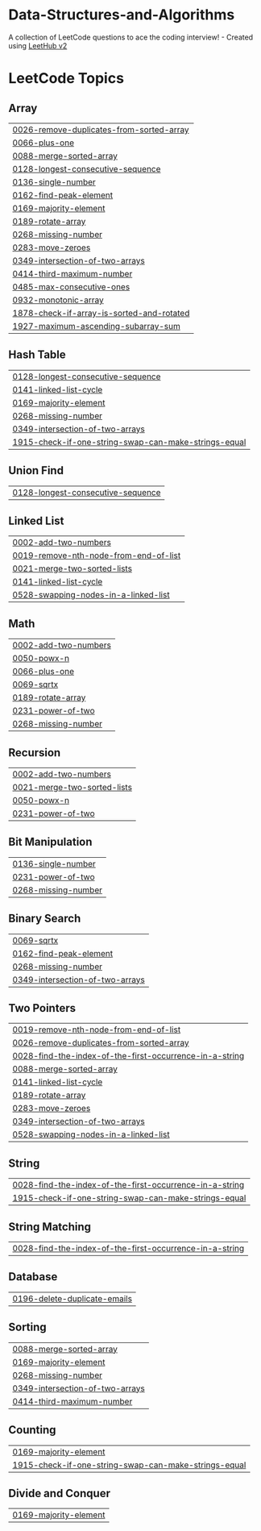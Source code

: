 # Data-Structures-and-Algorithms
A collection of LeetCode questions to ace the coding interview! - Created using [LeetHub v2](https://github.com/arunbhardwaj/LeetHub-2.0)

<!---LeetCode Topics Start-->
# LeetCode Topics
## Array
|  |
| ------- |
| [0026-remove-duplicates-from-sorted-array](https://github.com/Ashutosh-AIBOT/Data-Structures-and-Algorithms/tree/master/0026-remove-duplicates-from-sorted-array) |
| [0066-plus-one](https://github.com/Ashutosh-AIBOT/Data-Structures-and-Algorithms/tree/master/0066-plus-one) |
| [0088-merge-sorted-array](https://github.com/Ashutosh-AIBOT/Data-Structures-and-Algorithms/tree/master/0088-merge-sorted-array) |
| [0128-longest-consecutive-sequence](https://github.com/Ashutosh-AIBOT/Data-Structures-and-Algorithms/tree/master/0128-longest-consecutive-sequence) |
| [0136-single-number](https://github.com/Ashutosh-AIBOT/Data-Structures-and-Algorithms/tree/master/0136-single-number) |
| [0162-find-peak-element](https://github.com/Ashutosh-AIBOT/Data-Structures-and-Algorithms/tree/master/0162-find-peak-element) |
| [0169-majority-element](https://github.com/Ashutosh-AIBOT/Data-Structures-and-Algorithms/tree/master/0169-majority-element) |
| [0189-rotate-array](https://github.com/Ashutosh-AIBOT/Data-Structures-and-Algorithms/tree/master/0189-rotate-array) |
| [0268-missing-number](https://github.com/Ashutosh-AIBOT/Data-Structures-and-Algorithms/tree/master/0268-missing-number) |
| [0283-move-zeroes](https://github.com/Ashutosh-AIBOT/Data-Structures-and-Algorithms/tree/master/0283-move-zeroes) |
| [0349-intersection-of-two-arrays](https://github.com/Ashutosh-AIBOT/Data-Structures-and-Algorithms/tree/master/0349-intersection-of-two-arrays) |
| [0414-third-maximum-number](https://github.com/Ashutosh-AIBOT/Data-Structures-and-Algorithms/tree/master/0414-third-maximum-number) |
| [0485-max-consecutive-ones](https://github.com/Ashutosh-AIBOT/Data-Structures-and-Algorithms/tree/master/0485-max-consecutive-ones) |
| [0932-monotonic-array](https://github.com/Ashutosh-AIBOT/Data-Structures-and-Algorithms/tree/master/0932-monotonic-array) |
| [1878-check-if-array-is-sorted-and-rotated](https://github.com/Ashutosh-AIBOT/Data-Structures-and-Algorithms/tree/master/1878-check-if-array-is-sorted-and-rotated) |
| [1927-maximum-ascending-subarray-sum](https://github.com/Ashutosh-AIBOT/Data-Structures-and-Algorithms/tree/master/1927-maximum-ascending-subarray-sum) |
## Hash Table
|  |
| ------- |
| [0128-longest-consecutive-sequence](https://github.com/Ashutosh-AIBOT/Data-Structures-and-Algorithms/tree/master/0128-longest-consecutive-sequence) |
| [0141-linked-list-cycle](https://github.com/Ashutosh-AIBOT/Data-Structures-and-Algorithms/tree/master/0141-linked-list-cycle) |
| [0169-majority-element](https://github.com/Ashutosh-AIBOT/Data-Structures-and-Algorithms/tree/master/0169-majority-element) |
| [0268-missing-number](https://github.com/Ashutosh-AIBOT/Data-Structures-and-Algorithms/tree/master/0268-missing-number) |
| [0349-intersection-of-two-arrays](https://github.com/Ashutosh-AIBOT/Data-Structures-and-Algorithms/tree/master/0349-intersection-of-two-arrays) |
| [1915-check-if-one-string-swap-can-make-strings-equal](https://github.com/Ashutosh-AIBOT/Data-Structures-and-Algorithms/tree/master/1915-check-if-one-string-swap-can-make-strings-equal) |
## Union Find
|  |
| ------- |
| [0128-longest-consecutive-sequence](https://github.com/Ashutosh-AIBOT/Data-Structures-and-Algorithms/tree/master/0128-longest-consecutive-sequence) |
## Linked List
|  |
| ------- |
| [0002-add-two-numbers](https://github.com/Ashutosh-AIBOT/Data-Structures-and-Algorithms/tree/master/0002-add-two-numbers) |
| [0019-remove-nth-node-from-end-of-list](https://github.com/Ashutosh-AIBOT/Data-Structures-and-Algorithms/tree/master/0019-remove-nth-node-from-end-of-list) |
| [0021-merge-two-sorted-lists](https://github.com/Ashutosh-AIBOT/Data-Structures-and-Algorithms/tree/master/0021-merge-two-sorted-lists) |
| [0141-linked-list-cycle](https://github.com/Ashutosh-AIBOT/Data-Structures-and-Algorithms/tree/master/0141-linked-list-cycle) |
| [0528-swapping-nodes-in-a-linked-list](https://github.com/Ashutosh-AIBOT/Data-Structures-and-Algorithms/tree/master/0528-swapping-nodes-in-a-linked-list) |
## Math
|  |
| ------- |
| [0002-add-two-numbers](https://github.com/Ashutosh-AIBOT/Data-Structures-and-Algorithms/tree/master/0002-add-two-numbers) |
| [0050-powx-n](https://github.com/Ashutosh-AIBOT/Data-Structures-and-Algorithms/tree/master/0050-powx-n) |
| [0066-plus-one](https://github.com/Ashutosh-AIBOT/Data-Structures-and-Algorithms/tree/master/0066-plus-one) |
| [0069-sqrtx](https://github.com/Ashutosh-AIBOT/Data-Structures-and-Algorithms/tree/master/0069-sqrtx) |
| [0189-rotate-array](https://github.com/Ashutosh-AIBOT/Data-Structures-and-Algorithms/tree/master/0189-rotate-array) |
| [0231-power-of-two](https://github.com/Ashutosh-AIBOT/Data-Structures-and-Algorithms/tree/master/0231-power-of-two) |
| [0268-missing-number](https://github.com/Ashutosh-AIBOT/Data-Structures-and-Algorithms/tree/master/0268-missing-number) |
## Recursion
|  |
| ------- |
| [0002-add-two-numbers](https://github.com/Ashutosh-AIBOT/Data-Structures-and-Algorithms/tree/master/0002-add-two-numbers) |
| [0021-merge-two-sorted-lists](https://github.com/Ashutosh-AIBOT/Data-Structures-and-Algorithms/tree/master/0021-merge-two-sorted-lists) |
| [0050-powx-n](https://github.com/Ashutosh-AIBOT/Data-Structures-and-Algorithms/tree/master/0050-powx-n) |
| [0231-power-of-two](https://github.com/Ashutosh-AIBOT/Data-Structures-and-Algorithms/tree/master/0231-power-of-two) |
## Bit Manipulation
|  |
| ------- |
| [0136-single-number](https://github.com/Ashutosh-AIBOT/Data-Structures-and-Algorithms/tree/master/0136-single-number) |
| [0231-power-of-two](https://github.com/Ashutosh-AIBOT/Data-Structures-and-Algorithms/tree/master/0231-power-of-two) |
| [0268-missing-number](https://github.com/Ashutosh-AIBOT/Data-Structures-and-Algorithms/tree/master/0268-missing-number) |
## Binary Search
|  |
| ------- |
| [0069-sqrtx](https://github.com/Ashutosh-AIBOT/Data-Structures-and-Algorithms/tree/master/0069-sqrtx) |
| [0162-find-peak-element](https://github.com/Ashutosh-AIBOT/Data-Structures-and-Algorithms/tree/master/0162-find-peak-element) |
| [0268-missing-number](https://github.com/Ashutosh-AIBOT/Data-Structures-and-Algorithms/tree/master/0268-missing-number) |
| [0349-intersection-of-two-arrays](https://github.com/Ashutosh-AIBOT/Data-Structures-and-Algorithms/tree/master/0349-intersection-of-two-arrays) |
## Two Pointers
|  |
| ------- |
| [0019-remove-nth-node-from-end-of-list](https://github.com/Ashutosh-AIBOT/Data-Structures-and-Algorithms/tree/master/0019-remove-nth-node-from-end-of-list) |
| [0026-remove-duplicates-from-sorted-array](https://github.com/Ashutosh-AIBOT/Data-Structures-and-Algorithms/tree/master/0026-remove-duplicates-from-sorted-array) |
| [0028-find-the-index-of-the-first-occurrence-in-a-string](https://github.com/Ashutosh-AIBOT/Data-Structures-and-Algorithms/tree/master/0028-find-the-index-of-the-first-occurrence-in-a-string) |
| [0088-merge-sorted-array](https://github.com/Ashutosh-AIBOT/Data-Structures-and-Algorithms/tree/master/0088-merge-sorted-array) |
| [0141-linked-list-cycle](https://github.com/Ashutosh-AIBOT/Data-Structures-and-Algorithms/tree/master/0141-linked-list-cycle) |
| [0189-rotate-array](https://github.com/Ashutosh-AIBOT/Data-Structures-and-Algorithms/tree/master/0189-rotate-array) |
| [0283-move-zeroes](https://github.com/Ashutosh-AIBOT/Data-Structures-and-Algorithms/tree/master/0283-move-zeroes) |
| [0349-intersection-of-two-arrays](https://github.com/Ashutosh-AIBOT/Data-Structures-and-Algorithms/tree/master/0349-intersection-of-two-arrays) |
| [0528-swapping-nodes-in-a-linked-list](https://github.com/Ashutosh-AIBOT/Data-Structures-and-Algorithms/tree/master/0528-swapping-nodes-in-a-linked-list) |
## String
|  |
| ------- |
| [0028-find-the-index-of-the-first-occurrence-in-a-string](https://github.com/Ashutosh-AIBOT/Data-Structures-and-Algorithms/tree/master/0028-find-the-index-of-the-first-occurrence-in-a-string) |
| [1915-check-if-one-string-swap-can-make-strings-equal](https://github.com/Ashutosh-AIBOT/Data-Structures-and-Algorithms/tree/master/1915-check-if-one-string-swap-can-make-strings-equal) |
## String Matching
|  |
| ------- |
| [0028-find-the-index-of-the-first-occurrence-in-a-string](https://github.com/Ashutosh-AIBOT/Data-Structures-and-Algorithms/tree/master/0028-find-the-index-of-the-first-occurrence-in-a-string) |
## Database
|  |
| ------- |
| [0196-delete-duplicate-emails](https://github.com/Ashutosh-AIBOT/Data-Structures-and-Algorithms/tree/master/0196-delete-duplicate-emails) |
## Sorting
|  |
| ------- |
| [0088-merge-sorted-array](https://github.com/Ashutosh-AIBOT/Data-Structures-and-Algorithms/tree/master/0088-merge-sorted-array) |
| [0169-majority-element](https://github.com/Ashutosh-AIBOT/Data-Structures-and-Algorithms/tree/master/0169-majority-element) |
| [0268-missing-number](https://github.com/Ashutosh-AIBOT/Data-Structures-and-Algorithms/tree/master/0268-missing-number) |
| [0349-intersection-of-two-arrays](https://github.com/Ashutosh-AIBOT/Data-Structures-and-Algorithms/tree/master/0349-intersection-of-two-arrays) |
| [0414-third-maximum-number](https://github.com/Ashutosh-AIBOT/Data-Structures-and-Algorithms/tree/master/0414-third-maximum-number) |
## Counting
|  |
| ------- |
| [0169-majority-element](https://github.com/Ashutosh-AIBOT/Data-Structures-and-Algorithms/tree/master/0169-majority-element) |
| [1915-check-if-one-string-swap-can-make-strings-equal](https://github.com/Ashutosh-AIBOT/Data-Structures-and-Algorithms/tree/master/1915-check-if-one-string-swap-can-make-strings-equal) |
## Divide and Conquer
|  |
| ------- |
| [0169-majority-element](https://github.com/Ashutosh-AIBOT/Data-Structures-and-Algorithms/tree/master/0169-majority-element) |
<!---LeetCode Topics End-->